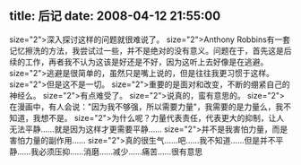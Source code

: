 title: 后记
date: 2008-04-12 21:55:00
---

 size="2">深入探讨这样的问题就很难说了。    size="2">Anthony   Robbins有一套记忆擦洗的方法，我尝试过一些，并不是绝对的没有意义。问题在于，首先这是后续的工作，再者我不认为这该是好还是不好，因为这听上去好像是在逃避。    size="2">逃避是很简单的，虽然只是嘴上说的，但是往往我更习惯于这样。    size="2">但是这不是一切。    size="2">重要的是面对和改变，不断的绷紧自己的神经么。    size="2">有点难受了。    size="2">说真的，蛮有意思的。    size="2">在漫画中，有人会说："因为我不够强，所以需要力量"，我需要的是力量么，我不知道，我想不是。    size="2">为什么呢？力量代表责任，代表更大的抑制，让人无法平静……就是因为这样才更需要平静……    size="2">并不是我害怕力量，而是害怕力量的副作用……    size="2">真的很生气……吧……我不知道……但是并不平静……我必须压抑……消磨……减少……痛苦……很有意思
